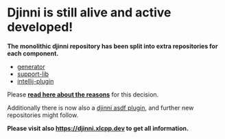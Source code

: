 # Djinni is still alive and active developed!


**The monolithic djinni repository has been split into extra repositories for each component.**

* [generator](https://github.com/cross-language-cpp/djinni-generator)
* [support-lib](https://github.com/cross-language-cpp/djinni-support-lib)
* [intellij-plugin](https://github.com/cross-language-cpp/djinni-intellij-plugin)

Please **[read here about the reasons](https://github.com/cross-language-cpp/djinni/issues/17)** for this decision.

Additionally there is now also a [djinni asdf plugin](https://github.com/cross-language-cpp/asdf-djinni), and further new repositories might follow.


**Please visit also https://djinni.xlcpp.dev to get all information.**
